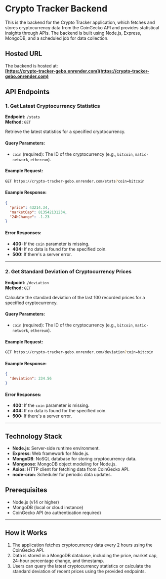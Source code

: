 # Crypto Tracker Backend

This is the backend for the Crypto Tracker application, which fetches and stores cryptocurrency data from the CoinGecko API and provides statistical insights through APIs. The backend is built using Node.js, Express, MongoDB, and a scheduled job for data collection.

## Hosted URL

The backend is hosted at:  
**[https://crypto-tracker-gebo.onrender.com](https://crypto-tracker-gebo.onrender.com)**

## API Endpoints

### 1. Get Latest Cryptocurrency Statistics

**Endpoint:** `/stats`  
**Method:** `GET`  

Retrieve the latest statistics for a specified cryptocurrency.

#### Query Parameters:
- `coin` (required): The ID of the cryptocurrency (e.g., `bitcoin`, `matic-network`, `ethereum`).

#### Example Request:
```bash
GET https://crypto-tracker-gebo.onrender.com/stats?coin=bitcoin
```

#### Example Response:
```json
{
  "price": 43214.34,
  "marketCap": 813542131234,
  "24hChange": -1.23
}
```

#### Error Responses:
- **400:** If the `coin` parameter is missing.
- **404:** If no data is found for the specified coin.
- **500:** If there's a server error.

---

### 2. Get Standard Deviation of Cryptocurrency Prices

**Endpoint:** `/deviation`  
**Method:** `GET`  

Calculate the standard deviation of the last 100 recorded prices for a specified cryptocurrency.

#### Query Parameters:
- `coin` (required): The ID of the cryptocurrency (e.g., `bitcoin`, `matic-network`, `ethereum`).

#### Example Request:
```bash
GET https://crypto-tracker-gebo.onrender.com/deviation?coin=bitcoin
```

#### Example Response:
```json
{
  "deviation": 234.56
}
```

#### Error Responses:
- **400:** If the `coin` parameter is missing.
- **404:** If no data is found for the specified coin.
- **500:** If there's a server error.

---

## Technology Stack

- **Node.js**: Server-side runtime environment.
- **Express**: Web framework for Node.js.
- **MongoDB**: NoSQL database for storing cryptocurrency data.
- **Mongoose**: MongoDB object modeling for Node.js.
- **Axios**: HTTP client for fetching data from CoinGecko API.
- **node-cron**: Scheduler for periodic data updates.

## Prerequisites

- Node.js (v14 or higher)
- MongoDB (local or cloud instance)
- CoinGecko API (no authentication required)

---

## How it Works

1. The application fetches cryptocurrency data every 2 hours using the CoinGecko API.
2. Data is stored in a MongoDB database, including the price, market cap, 24-hour percentage change, and timestamp.
3. Users can query the latest cryptocurrency statistics or calculate the standard deviation of recent prices using the provided endpoints.